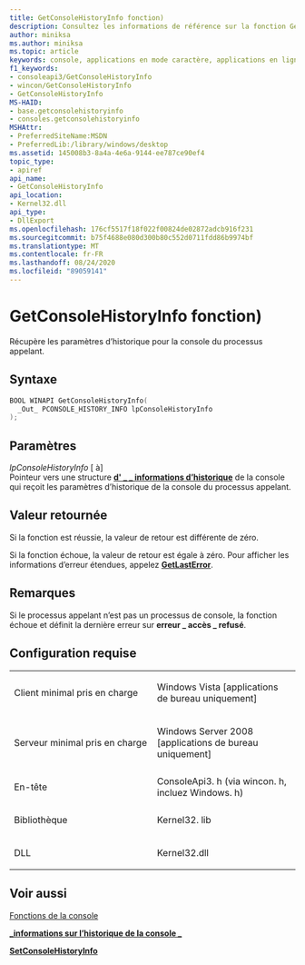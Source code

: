 ```yaml
---
title: GetConsoleHistoryInfo fonction)
description: Consultez les informations de référence sur la fonction GetConsoleHistoryInfo, qui récupère les paramètres d’historique de la console du processus appelant.
author: miniksa
ms.author: miniksa
ms.topic: article
keywords: console, applications en mode caractère, applications en ligne de commande, applications Terminal Server, API de console
f1_keywords:
- consoleapi3/GetConsoleHistoryInfo
- wincon/GetConsoleHistoryInfo
- GetConsoleHistoryInfo
MS-HAID:
- base.getconsolehistoryinfo
- consoles.getconsolehistoryinfo
MSHAttr:
- PreferredSiteName:MSDN
- PreferredLib:/library/windows/desktop
ms.assetid: 145008b3-8a4a-4e6a-9144-ee787ce90ef4
topic_type:
- apiref
api_name:
- GetConsoleHistoryInfo
api_location:
- Kernel32.dll
api_type:
- DllExport
ms.openlocfilehash: 176cf5517f18f022f00824de02872adcb916f231
ms.sourcegitcommit: b75f4688e080d300b80c552d0711fdd86b9974bf
ms.translationtype: MT
ms.contentlocale: fr-FR
ms.lasthandoff: 08/24/2020
ms.locfileid: "89059141"
---
```

# <a name="getconsolehistoryinfo-function"></a>GetConsoleHistoryInfo fonction)


Récupère les paramètres d’historique pour la console du processus appelant.

<a name="syntax"></a>Syntaxe
------

```C
BOOL WINAPI GetConsoleHistoryInfo(
  _Out_ PCONSOLE_HISTORY_INFO lpConsoleHistoryInfo
);
```

<a name="parameters"></a>Paramètres
----------

*lpConsoleHistoryInfo* \[ à\]  
Pointeur vers une structure [**d' \_ \_ informations d’historique**](console-history-info.md) de la console qui reçoit les paramètres d’historique de la console du processus appelant.

<a name="return-value"></a>Valeur retournée
------------

Si la fonction est réussie, la valeur de retour est différente de zéro.

Si la fonction échoue, la valeur de retour est égale à zéro. Pour afficher les informations d’erreur étendues, appelez [**GetLastError**](https://msdn.microsoft.com/library/windows/desktop/ms679360).

<a name="remarks"></a>Remarques
-------

Si le processus appelant n’est pas un processus de console, la fonction échoue et définit la dernière erreur sur **erreur \_ accès \_ refusé**.

<a name="requirements"></a>Configuration requise
------------

<table>
<colgroup>
<col width="50%" />
<col width="50%" />
</colgroup>
<tbody>
<tr class="odd">
<td><p>Client minimal pris en charge</p></td>
<td><p>Windows Vista [applications de bureau uniquement]</p></td>
</tr>
<tr class="even">
<td><p>Serveur minimal pris en charge</p></td>
<td><p>Windows Server 2008 [applications de bureau uniquement]</p></td>
</tr>
<tr class="odd">
<td><p>En-tête</p></td>
<td>ConsoleApi3. h (via wincon. h, incluez Windows. h)</td>
</tr>
<tr class="even">
<td><p>Bibliothèque</p></td>
<td>Kernel32. lib</td>
</tr>
<tr class="odd">
<td><p>DLL</p></td>
<td>Kernel32.dll</td>
</tr>
<tr class="even">
</tr>
<tr class="odd">
</tr>
<tr class="even">
</tr>
</tbody>
</table>

## <a name="span-idsee_alsospansee-also"></a><span id="see_also"></span>Voir aussi


[Fonctions de la console](console-functions.md)

[**\_informations sur l’historique de la console \_**](console-history-info.md)

[**SetConsoleHistoryInfo**](setconsolehistoryinfo.md)

 

 




